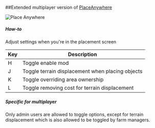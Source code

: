 ##Extended multiplayer version of [PlaceAnywhere](https://github.com/napalm00/FS19PlaceAnywhere)

![Place Anywhere](https://i.imgur.com/InYkyYw.png)

##### How-to
Adjust settings when you're in the placement screen

| Key | Description
| --- | ---
| H | Toggle enable mod
| J | Toggle terrain displacement when placing objects
| K | Toggle overriding area ownership
| L | Toggle removing cost for terrain displacement


##### Specific for multiplayer
Only admin users are allowed to toggle options, except for terrain displacement which is also allowed to be toggled by farm managers.